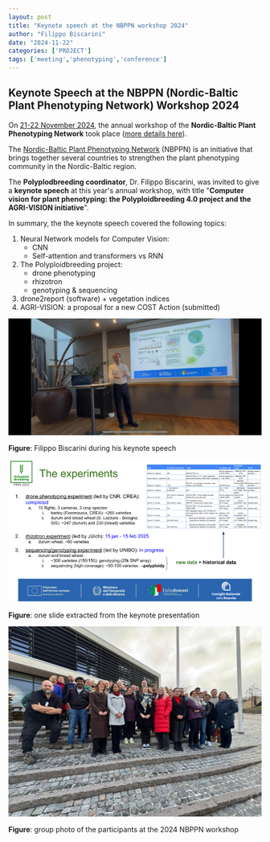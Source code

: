 ```yaml
---
layout: post
title: "Keynote speech at the NBPPN workshop 2024"
author: "Filippo Biscarini"
date: "2024-11-22"
categories: ['PROJECT']
tags: ['meeting','phenotyping','conference']
---
```


## Keynote Speech at the NBPPN (Nordic-Baltic Plant Phenotyping Network) Workshop 2024

On <u>21-22 November 2024</u>, the annual workshop of the **Nordic-Baltic Plant Phenotyping Network** took place
([more details here](https://nordicphenotyping.org/events/registration-for-the-nbppn-workshop-2024/)).

The [Nordic-Baltic Plant Phenotyping Network](https://nordicphenotyping.org/) (NBPPN) is an initiative that
brings together several countries to strengthen the plant phenotyping community in the Nordic-Baltic region.

The **Polyplodbreeding coordinator**, Dr. Filippo Biscarini, was invited to give a **keynote speech** at this year's annual workshop,
with title "**Computer vision for plant phenotyping: the Polyploidbreeding 4.0 project and the AGRI-VISION initiative**".

In summary, the the keynote speech covered the following topics:

1. Neural Network models for Computer Vision: 
	- CNN
	- Self-attention and transformers vs RNN
2. The Polyploidbreeding project:
	- drone phenotyping
	- rhizotron
	- genotyping & sequencing
3. drone2report (software) + vegetation indices
4. AGRI-VISION: a proposal for a new COST Action (submitted)


<a href="/assets/img/posts/nbppn_1.jpeg"><img src="/assets/img/posts/nbppn_1.jpeg" alt="Filippo Biscarini giving his keynote speech"></a>
<div class="caption"><b>Figure</b>: Filippo Biscarini during his keynote speech</div>

<a href="/assets/img/posts/NBPPN_Bastad_Biscarini.png"><img src="/assets/img/posts/NBPPN_Bastad_Biscarini.png" alt="One slide of the talk"></a>
<div class="caption"><b>Figure</b>: one slide extracted from the keynote presentation</div>

<a href="/assets/img/posts/nbppn_2.jpeg"><img src="/assets/img/posts/nbppn_2.jpeg" alt="NBPPN group photo"></a>
<div class="caption"><b>Figure</b>: group photo of the participants at the 2024 NBPPN workshop</div>

